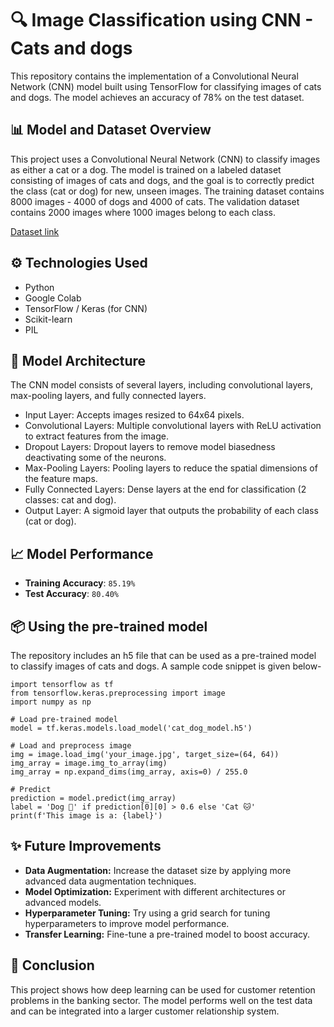 # 🔍 Image Classification using CNN - Cats and dogs

This repository contains the implementation of a Convolutional Neural Network (CNN) model built using TensorFlow for classifying images of cats and dogs. The model achieves an accuracy of 78% on the test dataset.

## 📊 Model and Dataset Overview

This project uses a Convolutional Neural Network (CNN) to classify images as either a cat or a dog. The model is trained on a labeled dataset consisting of images of cats and dogs, and the goal is to correctly predict the class (cat or dog) for new, unseen images. The training dataset contains 8000 images - 4000 of dogs and 4000 of cats. The validation dataset contains 2000 images where 1000 images belong to each class.

<a href="https://www.dropbox.com/scl/fi/ppd8g3d6yoy5gbn960fso/dataset.zip?rlkey=lqbqx7z6i9hp61l6g731wgp4v&e=1&st=gdn6pydw&dl=0">Dataset link</a>

## ⚙️ Technologies Used

- Python
- Google Colab
- TensorFlow / Keras (for CNN)
- Scikit-learn
- PIL

## 🧠 Model Architecture

The CNN model consists of several layers, including convolutional layers, max-pooling layers, and fully connected layers.

- Input Layer: Accepts images resized to 64x64 pixels.
- Convolutional Layers: Multiple convolutional layers with ReLU activation to extract features from the image.
- Dropout Layers: Dropout layers to remove model biasedness deactivating some of the neurons.
- Max-Pooling Layers: Pooling layers to reduce the spatial dimensions of the feature maps.
- Fully Connected Layers: Dense layers at the end for classification (2 classes: cat and dog).
- Output Layer: A sigmoid layer that outputs the probability of each class (cat or dog).


## 📈 Model Performance

- **Training Accuracy**: `85.19%`
- **Test Accuracy**: `80.40%`

## 📦 Using the pre-trained model
The repository includes an h5 file that can be used as a pre-trained model to classify images of cats and dogs. A sample code snippet is given below-
```
import tensorflow as tf
from tensorflow.keras.preprocessing import image
import numpy as np

# Load pre-trained model
model = tf.keras.models.load_model('cat_dog_model.h5')

# Load and preprocess image
img = image.load_img('your_image.jpg', target_size=(64, 64))
img_array = image.img_to_array(img)
img_array = np.expand_dims(img_array, axis=0) / 255.0

# Predict
prediction = model.predict(img_array)
label = 'Dog 🐶' if prediction[0][0] > 0.6 else 'Cat 🐱'
print(f'This image is a: {label}')
```

## ✨ Future Improvements

- <b>Data Augmentation:</b> Increase the dataset size by applying more advanced data augmentation techniques.
- <b>Model Optimization:</b> Experiment with different architectures or advanced models.
- <b>Hyperparameter Tuning:</b> Try using a grid search for tuning hyperparameters to improve model performance.
- <b>Transfer Learning:</b> Fine-tune a pre-trained model to boost accuracy.


## 📌 Conclusion

This project shows how deep learning can be used for customer retention problems in the banking sector. The model performs well on the test data and can be integrated into a larger customer relationship system.

